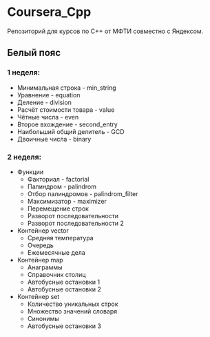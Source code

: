 # Coursera_Cpp
Репозиторий для курсов по C++ от МФТИ совместно с Яндексом.

## Белый пояс
### 1 неделя:
- Минимальная строка - min_string
- Уравнение - equation
- Деление - division
- Расчёт стоимости товара - value
- Чётные числа - even
- Второе вхождение - second_entry
- Наибольший общий делитель - GCD
- Двоичные числа - binary

### 2 неделя:
- Функции
    - Факториал - factorial
    - Палиндром - palindrom
    - Отбор палиндромов - palindrom_filter
    - Максимизатор - maximizer
    - Перемещение строк
    - Разворот последовательности
    - Разворот последовательности 2
- Контейнер vector
    - Средняя температура
    - Очередь
    - Ежемесячные дела
- Контейнер map
    - Анаграммы
    - Справочник столиц
    - Автобусные остановки 1
    - Автобусные остановки 2
- Контейнер set
    - Количество уникальных строк
    - Множество значений словаря
    - Синонимы
    - Автобусные остановки 3
